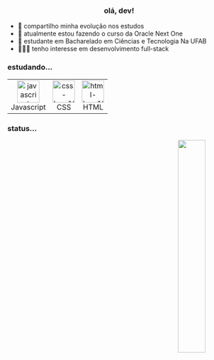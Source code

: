 <h3 align="center">olá, dev!</h3>

<div>
  
- 🍵 compartilho minha evolução nos estudos
- 📂 atualmente estou fazendo o curso da Oracle Next One
- 📝 estudante em Bacharelado em Ciências e Tecnologia Na UFAB
- 👨🏻‍💻 tenho interesse em desenvolvimento full-stack
</div>

<h3>estudando...</h3>

<table align="center">
  <tr>
    <td align="center">
      <img style="width: 50; max-width: 150;" src="https://github.com/user-attachments/assets/cb4cf253-9c7a-4930-9534-b98d404313ce" alt=javascript-logo"/>
      <br>Javascript
    </td>
    <td align="center">
      <img style="width: 50; max-width: 150;" src="https://github.com/user-attachments/assets/53fe8817-d642-455c-a3ac-e757e5a662d7" alt=css-logo"/>
      <br>CSS
    </td>
    <td align="center">
      <img style="width: 50; max-width: 150;" src="https://github.com/user-attachments/assets/99c79bdc-cac5-4c47-841c-c7ba0cabe723" alt=html-logo"/>
      <br>HTML
    </td>
  </tr>
</table>

<h3>status...</h3>
<div align = "center">
<img align="right" width="35%" src="https://github-readme-stats.vercel.app/api/top-langs/?username=ma1ferreira&cardType=github&bg_color=00000000&Text=000&title_color=FFFAFA%border_color=FFFAFA&card_width=200">
</div>


